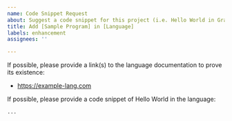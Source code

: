 ```yaml
---
name: Code Snippet Request
about: Suggest a code snippet for this project (i.e. Hello World in Grain)
title: Add [Sample Program] in [Language]
labels: enhancement
assignees: ''

---
```


If possible, please provide a link(s) to the language documentation to prove its existence:

- https://example-lang.com

If possible, please provide a code snippet of Hello World in the language:

```lang
...
````
